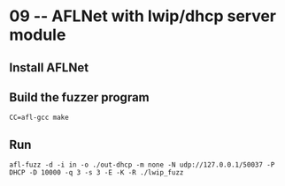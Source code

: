 # 09 -- AFLNet with lwip/dhcp server module

## Install AFLNet

## Build the fuzzer program

```
CC=afl-gcc make
```

## Run

```
afl-fuzz -d -i in -o ./out-dhcp -m none -N udp://127.0.0.1/50037 -P DHCP -D 10000 -q 3 -s 3 -E -K -R ./lwip_fuzz
```
